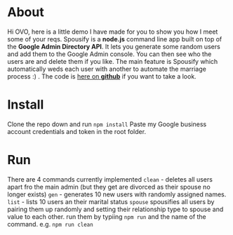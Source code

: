 # About

Hi OVO, here is a little demo I have made for you to show you how I meet some of your reqs. Spousify is a **node.js** command line app built on top of the **Google Admin Directory API**. It lets you generate some random users and add them to the Google Admin console. You can then see who the users are and delete them if you like. The main feature is Spousify which automatically weds each user with another to automate the marriage process :) . The code is [here on **github**](https://github.com/jopfre/spousify) if you want to take a look.

# Install

Clone the repo down and run `npm install`
Paste my Google business account credentials and token in the root folder.

# Run

There are 4 commands currently implemented
`clean` - deletes all users apart fro the main admin (but they get are divorced as their spouse no longer exists)
`gen` - generates 10 new users with randomly assigned names.
`list` - lists 10 users an their marital status
`spouse` spousifies all users by pairing them up randomly and setting their relationship type to spouse and value to each other.
run them by typiing `npm run` and the name of the command. e.g. `npm run clean`
